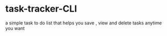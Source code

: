 # task-tracker-CLI
a simple task to do list that helps you save , view and delete tasks anytime you want
